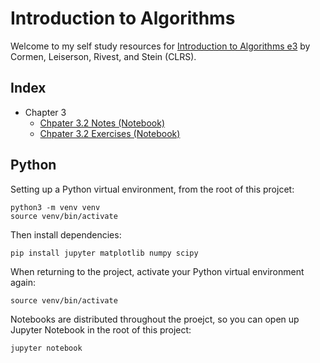 # Introduction to Algorithms

Welcome to my self study resources for [Introduction to Algorithms e3](https://mitpress.mit.edu/9780262533058/introduction-to-algorithms/) by Cormen, Leiserson, Rivest, and Stein (CLRS).

## Index

* Chapter 3
  * [Chpater 3.2 Notes (Notebook)](./chapter_03/c03s02_notes.ipynb)
  * [Chpater 3.2 Exercises (Notebook)](./chapter_03/c03s02_exercises.ipynb)

## Python

Setting up a Python virtual environment, from the root of this projcet:

```
python3 -m venv venv
source venv/bin/activate
```

Then install dependencies:

```
pip install jupyter matplotlib numpy scipy
```

When returning to the project, activate your Python virtual environment again:

```
source venv/bin/activate
```

Notebooks are distributed throughout the proejct, so you can open up Jupyter Notebook in the root of this project:

```
jupyter notebook
```

